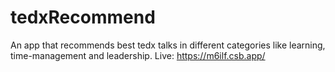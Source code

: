# tedxRecommend

An app that recommends best tedx talks in different categories like learning, time-management and leadership.
Live: https://m6ilf.csb.app/
